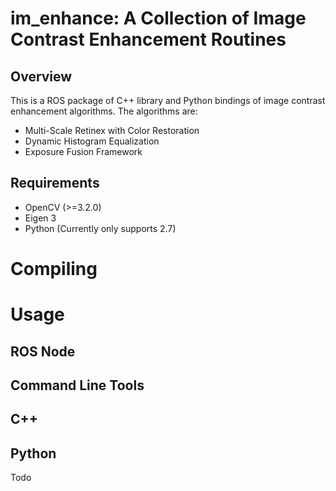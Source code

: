 # im_enhance: A Collection of Image Contrast Enhancement Routines

## Overview

This is a ROS package of C++ library and Python bindings of image contrast enhancement algorithms. The algorithms are:

- Multi-Scale Retinex with Color Restoration
- Dynamic Histogram Equalization
- Exposure Fusion Framework

## Requirements

- OpenCV (>=3.2.0)
- Eigen 3
- Python (Currently only supports 2.7)

# Compiling



# Usage

## ROS Node

## Command Line Tools

## C++

## Python

Todo

